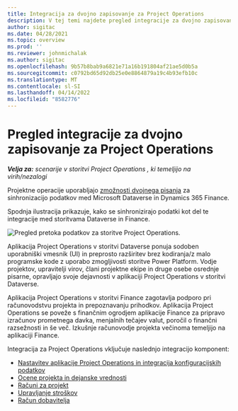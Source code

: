 ```yaml
---
title: Integracija za dvojno zapisovanje za Project Operations
description: V tej temi najdete pregled integracije za dvojno zapisovanje za Project Operations.
author: sigitac
ms.date: 04/28/2021
ms.topic: overview
ms.prod: ''
ms.reviewer: johnmichalak
ms.author: sigitac
ms.openlocfilehash: 9b57b8bab9a6821e71a16b191804af21ae5d0b5a
ms.sourcegitcommit: c0792bd65d92db25e0e8864879a19c4b93efb10c
ms.translationtype: MT
ms.contentlocale: sl-SI
ms.lasthandoff: 04/14/2022
ms.locfileid: "8582776"
---
```

# <a name="project-operations-dual-write-integration-overview"></a>Pregled integracije za dvojno zapisovanje za Project Operations

_**Velja za:** scenarije v storitvi Project Operations , ki temeljijo na virih/nezalogi_

Projektne operacije uporabljajo [zmožnosti dvojnega pisanja](/dynamics365/fin-ops-core/dev-itpro/data-entities/dual-write/dual-write-home-page) za sinhronizacijo podatkov med Microsoft Dataverse in Dynamics 365 Finance.

Spodnja ilustracija prikazuje, kako se sinhronizirajo podatki kot del te integracije med storitvama Dataverse in Finance.

![Pregled pretoka podatkov za storitve Project Operations.](./media/ProjectOperationsFlows.jpg)

Aplikacija Project Operations v storitvi Dataverse ponuja sodoben uporabniški vmesnik (UI) in preprosto razširitev brez kodiranja/z malo programske kode z uporabo zmogljivosti storitve Power Platform. Vodje projektov, upravitelji virov, člani projektne ekipe in druge osebe osrednje pisarne, opravljajo svoje dejavnosti v aplikaciji Project Operations v storitvi Dataverse.

Aplikacija Project Operations v storitvi Finance zagotavlja podporo pri računovodstvu projekta in prepoznavanju prihodkov. Aplikacija Project Operations se poveže s finančnim ogrodjem aplikacije Finance za pripravo izračunov prometnega davka, menjalnih tečajev valut, poročil o finančni razsežnosti in še več. Izkušnje računovodje projekta večinoma temeljijo na aplikaciji Finance.

Integracija za Project Operations vključuje naslednjo integracijo komponent:


- [Nastavitev aplikacije Project Operations in integracija konfiguracijskih podatkov](resource-dual-write-setup-integration.md) 
- [Ocene projekta in dejanske vrednosti](resource-dual-write-estimates-actuals.md)
- [Računi za projekt](resource-dual-write-project-invoice.md)
- [Upravljanje stroškov](resource-dual-write-expense.md)
- [Račun dobavitelja](resource-dual-write-vendor-invoice.md)
